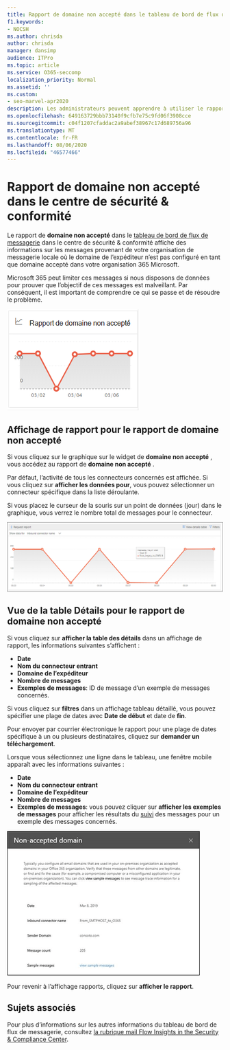 ```yaml
---
title: Rapport de domaine non accepté dans le tableau de bord de flux de messagerie
f1.keywords:
- NOCSH
ms.author: chrisda
author: chrisda
manager: dansimp
audience: ITPro
ms.topic: article
ms.service: O365-seccomp
localization_priority: Normal
ms.assetid: ''
ms.custom:
- seo-marvel-apr2020
description: Les administrateurs peuvent apprendre à utiliser le rapport de domaine non accepté dans le tableau de bord de flux de messagerie dans le centre de sécurité & conformité pour surveiller les messages provenant de votre organisation locale où le domaine de l’expéditeur n’est pas configuré dans Microsoft 365.
ms.openlocfilehash: 649163729bbb73140f9cfb7e75c9fd06f3908cce
ms.sourcegitcommit: c04f1207cfaddac2a9abef38967c17d689756a96
ms.translationtype: MT
ms.contentlocale: fr-FR
ms.lasthandoff: 08/06/2020
ms.locfileid: "46577466"
---
```

# <a name="non-accepted-domain-report-in-the-security--compliance-center"></a>Rapport de domaine non accepté dans le centre de sécurité & conformité

Le rapport de **domaine non accepté** dans le [tableau de bord de flux de messagerie](mail-flow-insights-v2.md) dans le centre de sécurité & conformité affiche des informations sur les messages provenant de votre organisation de messagerie locale où le domaine de l’expéditeur n’est pas configuré en tant que domaine accepté dans votre organisation 365 Microsoft.

Microsoft 365 peut limiter ces messages si nous disposons de données pour prouver que l’objectif de ces messages est malveillant. Par conséquent, il est important de comprendre ce qui se passe et de résoudre le problème.

![Widget domaine non accepté dans le tableau de bord de flux de messagerie dans le centre de sécurité & conformité](../../media/mfi-non-accepted-domain-report-widget.png)

## <a name="report-view-for-the-non-accepted-domain-report"></a>Affichage de rapport pour le rapport de domaine non accepté

Si vous cliquez sur le graphique sur le widget de **domaine non accepté** , vous accédez au rapport de **domaine non accepté** .

Par défaut, l’activité de tous les connecteurs concernés est affichée. Si vous cliquez sur **afficher les données pour**, vous pouvez sélectionner un connecteur spécifique dans la liste déroulante.

Si vous placez le curseur de la souris sur un point de données (jour) dans le graphique, vous verrez le nombre total de messages pour le connecteur.

![Affichage de rapport dans le rapport de domaine non accepté](../../media/mfi-non-accepted-domain-report-overview-view.png)

## <a name="details-table-view-for-the-non-accepted-domain-report"></a>Vue de la table Détails pour le rapport de domaine non accepté

Si vous cliquez sur **afficher la table des détails** dans un affichage de rapport, les informations suivantes s’affichent :

- **Date**
- **Nom du connecteur entrant**
- **Domaine de l’expéditeur**
- **Nombre de messages**
- **Exemples de messages**: ID de message d’un exemple de messages concernés.

Si vous cliquez sur **filtres** dans un affichage tableau détaillé, vous pouvez spécifier une plage de dates avec **Date de début** et date de **fin**.

Pour envoyer par courrier électronique le rapport pour une plage de dates spécifique à un ou plusieurs destinataires, cliquez sur **demander un téléchargement**.

Lorsque vous sélectionnez une ligne dans le tableau, une fenêtre mobile apparaît avec les informations suivantes :

- **Date**
- **Nom du connecteur entrant**
- **Domaine de l’expéditeur**
- **Nombre de messages**
- **Exemples de messages**: vous pouvez cliquer sur **afficher les exemples de messages** pour afficher les résultats du [suivi](message-trace-scc.md) des messages pour un exemple des messages concernés.

![Menu volant des détails après la sélection d’une ligne dans la vue du tableau de détails dans le rapport de domaine non accepté](../../media/mfi-non-accepted-domain-report-details-flyout.png)

Pour revenir à l’affichage rapports, cliquez sur **afficher le rapport**.

## <a name="related-topics"></a>Sujets associés

Pour plus d’informations sur les autres informations du tableau de bord de flux de messagerie, consultez [la rubrique mail Flow Insights in the Security & Compliance Center](mail-flow-insights-v2.md).

